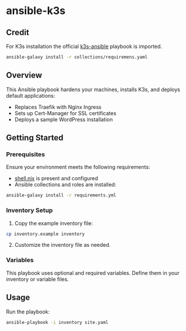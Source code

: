 # ansible-k3s

## Credit
For K3s installation the official [k3s-ansible](https://github.com/k3s-io/k3s-ansible) playbook is imported.

```bash
ansible-galaxy install -r collections/requiremens.yaml
```

## Overview
This Ansible playbook hardens your machines, installs K3s, and deploys default applications:
- Replaces Traefik with Nginx Ingress
- Sets up Cert-Manager for SSL certificates
- Deploys a sample WordPress installation

## Getting Started

### Prerequisites
Ensure your environment meets the following requirements:
- [shell.nix](./shell.nix) is present and configured
- Ansible collections and roles are installed:
```bash
ansible-galaxy install -r requirements.yml
```

### Inventory Setup
1. Copy the example inventory file:
```bash
cp inventory.example inventory
```
2. Customize the inventory file as needed.

### Variables
This playbook uses optional and required variables. Define them in your inventory or variable files.

## Usage
Run the playbook:
```bash
ansible-playbook -i inventory site.yaml
```
